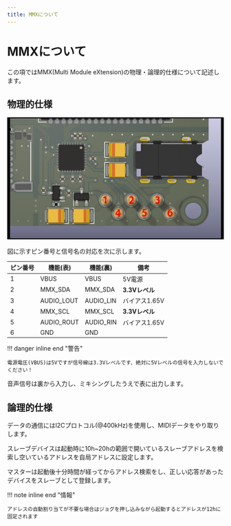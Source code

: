 ```yaml
---
title: MMXについて
---
```


# MMXについて

この項ではMMX(Multi Module eXtension)の物理・論理的仕様について記述します。

## 物理的仕様

![MMXピン配置](../img/mmx_pinout.jpg)

図に示すピン番号と信号名の対応を次に示します。

|ピン番号|機能(表)  |機能(裏) |備考                   |
|--------|----------|---------|-----------------------|
|1       |VBUS      |VBUS     |5V電源                 |
|2       |MMX_SDA   |MMX_SDA  |**3.3Vレベル**         |
|3       |AUDIO_LOUT|AUDIO_LIN|バイアス1.65V          |
|4       |MMX_SCL   |MMX_SCL  |**3.3Vレベル**         |
|5       |AUDIO_ROUT|AUDIO_RIN|バイアス1.65V          |
|6       |GND       |GND      |                       |

!!! danger inline end "警告"

    電源電圧(VBUS)は5Vですが信号線は3.3Vレベルです、絶対に5Vレベルの信号を入力しないでください！

音声信号は裏から入力し、ミキシングしたうえで表に出力します。

## 論理的仕様

データの通信にはI2Cプロトコル(@400kHz)を使用し、MIDIデータをやり取りします。

スレーブデバイスは起動時に10h~20hの範囲で開いているスレーブアドレスを検索し空いているアドレスを自局アドレスに設定します。

マスターは起動後十分時間が経ってからアドレス検索をし、正しい応答があったデバイスをスレーブとして登録します。

!!! note inline end "情報"

    アドレスの自動割り当てが不要な場合はジョグを押し込みながら起動するとアドレスが12hに固定されます